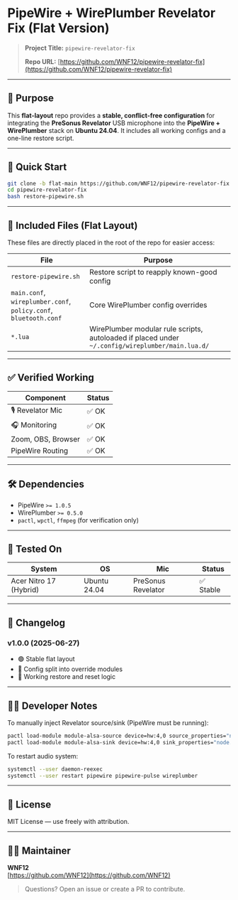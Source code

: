 # PipeWire + WirePlumber Revelator Fix (Flat Version)

> **Project Title:** `pipewire-revelator-fix`
>
> &#x20; &#x20;
>
> **Repo URL:** [https://github.com/WNF12/pipewire-revelator-fix](https://github.com/WNF12/pipewire-revelator-fix)

---

## 🎯 Purpose

This **flat-layout** repo provides a **stable, conflict-free configuration** for integrating the **PreSonus Revelator** USB microphone into the **PipeWire + WirePlumber** stack on **Ubuntu 24.04**. It includes all working configs and a one-line restore script.

---

## 🚀 Quick Start

```bash
git clone -b flat-main https://github.com/WNF12/pipewire-revelator-fix.git
cd pipewire-revelator-fix
bash restore-pipewire.sh
```

---

## 🧩 Included Files (Flat Layout)

These files are directly placed in the root of the repo for easier access:

| File                                                             | Purpose                                                                                          |
| ---------------------------------------------------------------- | ------------------------------------------------------------------------------------------------ |
| `restore-pipewire.sh`                                            | Restore script to reapply known-good config                                                      |
| `main.conf`, `wireplumber.conf`, `policy.conf`, `bluetooth.conf` | Core WirePlumber config overrides                                                                |
| `*.lua`                                                          | WirePlumber modular rule scripts, autoloaded if placed under `~/.config/wireplumber/main.lua.d/` |

---

## ✅ Verified Working

| Component          | Status |
| ------------------ | ------ |
| 🎙️ Revelator Mic  | ✅ OK   |
| 🎧 Monitoring      | ✅ OK   |
| Zoom, OBS, Browser | ✅ OK   |
| PipeWire Routing   | ✅ OK   |

---

## 🛠️ Dependencies

- PipeWire `>= 1.0.5`
- WirePlumber `>= 0.5.0`
- `pactl`, `wpctl`, `ffmpeg` (for verification only)

---

## 🧪 Tested On

| System                 | OS           | Mic                | Status   |
| ---------------------- | ------------ | ------------------ | -------- |
| Acer Nitro 17 (Hybrid) | Ubuntu 24.04 | PreSonus Revelator | ✅ Stable |

---

## 📜 Changelog

### v1.0.0 (2025-06-27)

- 🟢 Stable flat layout
- 🧰 Config split into override modules
- 🔁 Working restore and reset logic

---

## 👩‍💻 Developer Notes

To manually inject Revelator source/sink (PipeWire must be running):

```bash
pactl load-module module-alsa-source device=hw:4,0 source_properties="node.name=revelator_input node.description='Revelator Microphone Input'"
pactl load-module module-alsa-sink device=hw:4,0 sink_properties="node.name=revelator_output node.description='Revelator Monitoring Output'"
```

To restart audio system:

```bash
systemctl --user daemon-reexec
systemctl --user restart pipewire pipewire-pulse wireplumber
```

---

## 🔐 License

MIT License — use freely with attribution.

---

## 👨‍🔧 Maintainer

**WNF12**\
[https://github.com/WNF12](https://github.com/WNF12)

> Questions? Open an issue or create a PR to contribute.

